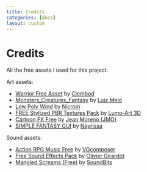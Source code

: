 ```yaml
---
title: Credits
categories: [docs]
layout: custom
---
```

# Credits

All the free assets I used for this project.

Art assets:
- [Warrior Free Asset](https://assetstore.unity.com/packages/2d/characters/warrior-free-asset-195707) by [Clembod](https://assetstore.unity.com/publishers/50715)
- [Monsters_Creatures_Fantasy](https://assetstore.unity.com/packages/2d/characters/monsters-creatures-fantasy-167949) by [Luiz Melo](https://assetstore.unity.com/publishers/34852)
- [Low Poly Wind](https://assetstore.unity.com/packages/vfx/shaders/low-poly-wind-182586) by [Nicrom](https://assetstore.unity.com/publishers/12903)
- [FREE Stylized PBR Textures Pack](https://assetstore.unity.com/packages/2d/textures-materials/free-stylized-pbr-textures-pack-111778) by [Lumo-Art 3D](https://assetstore.unity.com/publishers/6000)
- [Cartoon FX Free](https://assetstore.unity.com/packages/vfx/particles/cartoon-fx-free-109565) by [Jean Moreno (JMO)](https://assetstore.unity.com/publishers/1669)
- [SIMPLE FANTASY GUI](https://assetstore.unity.com/packages/2d/gui/simple-fantasy-gui-99451#content) by [Nayrissa](https://assetstore.unity.com/publishers/31126)

Sound assets:
- [Action RPG Music Free](https://assetstore.unity.com/packages/audio/music/action-rpg-music-free-85434) by [VGcomposer](https://assetstore.unity.com/publishers/27795)
- [Free Sound Effects Pack](https://assetstore.unity.com/packages/audio/sound-fx/free-sound-effects-pack-155776) by [Olivier Girardot](https://assetstore.unity.com/publishers/39771)
- [Mangled Screams (Free)](https://assetstore.unity.com/packages/audio/sound-fx/creatures/mangled-screams-free-64088) by [SoundBits](https://assetstore.unity.com/publishers/11689)